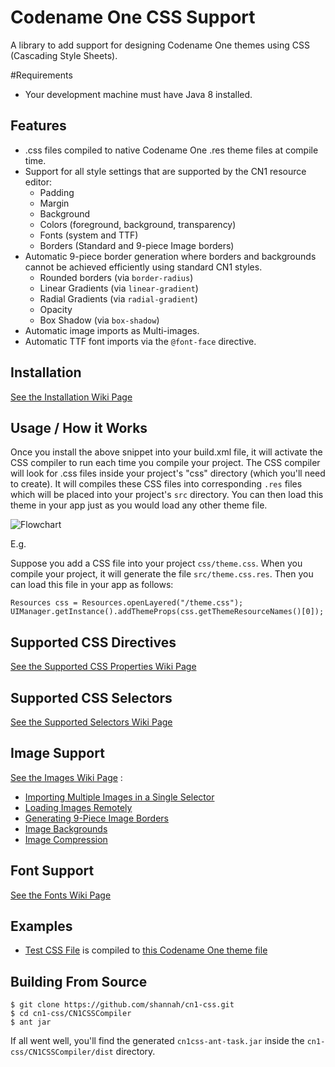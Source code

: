 # Codename One CSS Support

A library to add support for designing Codename One themes using CSS (Cascading Style Sheets).

#Requirements

- Your development machine must have Java 8 installed.

## Features

* .css files compiled to native Codename One .res theme files at compile time.
* Support for all style settings that are supported by the CN1 resource editor:
    * Padding
    * Margin
    * Background
    * Colors (foreground, background, transparency)
    * Fonts (system and TTF)
    * Borders (Standard and 9-piece Image borders)
* Automatic 9-piece border generation where borders and backgrounds cannot be achieved efficiently using standard CN1 styles.
    * Rounded borders (via `border-radius`)
    * Linear Gradients (via `linear-gradient`)
    * Radial Gradients (via `radial-gradient`)
    * Opacity
    * Box Shadow (via `box-shadow`)
* Automatic image imports as Multi-images.
* Automatic TTF font imports via the `@font-face` directive.

## Installation

[See the Installation Wiki Page](https://github.com/shannah/cn1-css/wiki/Installation) 
 
## Usage / How it Works

Once you install the above snippet into your build.xml file, it will activate the CSS compiler to run each time you compile your project.  The CSS compiler will look for .css files inside your project's "css" directory (which you'll need to create).  It will compiles these CSS files into corresponding `.res` files which will be placed into your project's `src` directory.  You can then load this theme in your app just as you would load any other theme file.

![Flowchart](https://cloud.githubusercontent.com/assets/2677562/10549739/bf44abe4-73f7-11e5-8ecb-976478e297da.png)

E.g.

Suppose you add a CSS file into your project  `css/theme.css`.  When you compile your project, it will generate the file `src/theme.css.res`.  Then you can load this file in your app as follows:

~~~~
Resources css = Resources.openLayered("/theme.css");
UIManager.getInstance().addThemeProps(css.getThemeResourceNames()[0]);
~~~~

## Supported CSS Directives

[See the Supported CSS Properties Wiki Page](https://github.com/shannah/cn1-css/wiki/Supported-Properties)

## Supported CSS Selectors

[See the Supported Selectors Wiki Page](https://github.com/shannah/cn1-css/wiki/Supported-CSS-Selectors)

## Image Support

[See the Images Wiki Page](https://github.com/shannah/cn1-css/wiki/Images) :

* [Importing Multiple Images in a Single Selector](https://github.com/shannah/cn1-css/wiki/Images#import-multiple-images-in-single-selector)
* [Loading Images Remotely](https://github.com/shannah/cn1-css/wiki/Images#loading-images-from-urls)
* [Generating 9-Piece Image Borders](https://github.com/shannah/cn1-css/wiki/Images#generating-9-piece-image-borders)
* [Image Backgrounds](https://github.com/shannah/cn1-css/wiki/Images#image-backgrounds)
* [Image Compression](https://github.com/shannah/cn1-css/wiki/Images#image-compression)

## Font Support 

[See the Fonts Wiki Page](https://github.com/shannah/cn1-css/wiki/Fonts)


## Examples

* [Test CSS File](https://github.com/shannah/cn1-css/blob/master/cn1-css-demo/css/test1.css) is compiled to [this Codename One theme file](https://github.com/shannah/cn1-css/blob/master/cn1-css-demo/src/test1.css.res?raw=true)

## Building From Source

~~~~
$ git clone https://github.com/shannah/cn1-css.git
$ cd cn1-css/CN1CSSCompiler
$ ant jar
~~~~

If all went well, you'll find the generated `cn1css-ant-task.jar` inside the `cn1-css/CN1CSSCompiler/dist` directory.



